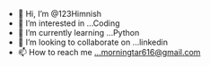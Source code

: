- 👋 Hi, I’m @123Himnish
- 👀 I’m interested in ...Coding
- 🌱 I’m currently learning ...Python
- 💞️ I’m looking to collaborate on ...linkedin
- 📫 How to reach me ...morningtar616@gmail.com

<!---
123Himnish/123Himnish is a ✨ special ✨ repository because its `README.md` (this file) appears on your GitHub profile.
You can click the Preview link to take a look at your changes.
--->
